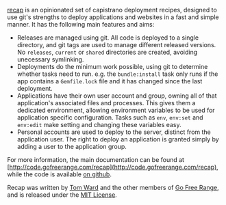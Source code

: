 [recap](http://github.com/freerange/recap) is an opinionated set of capistrano deployment recipes, designed to use git's strengths to deploy applications and websites in a fast and simple manner.  It has the following main features and aims:

  * Releases are managed using git.  All code is deployed to a single directory, and git tags are used to manage different released versions.  No `releases`, `current` or `shared` directories are created, avoiding unecessary symlinking.
  * Deployments do the minimum work possible, using git to determine whether tasks need to run.  e.g. the `bundle:install` task only runs if the app contains a `Gemfile.lock` file and it has changed since the last deployment.
  * Applications have their own user account and group, owning all of that application's associated files and processes.  This gives them a dedicated environment, allowing environment variables to be used for application specific configuration.  Tasks such as `env`, `env:set` and `env:edit` make setting and changing these variables easy.
  * Personal accounts are used to deploy to the server, distinct from the application user.  The right to deploy an application is granted simply by adding a user to the application group.

For more information, the main documentation can be found at [http://code.gofreerange.com/recap](http://code.gofreerange.com/recap), while the code is available [on github](https://github.com/freerange/recap).

Recap was written by [Tom Ward](http://tomafro.net) and the other members of [Go Free Range](http://gofreerange.com), and is released under the [MIT License](https://github.com/freerange/recap/blob/master/LICENSE).